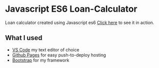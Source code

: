 # Javascript ES6 Loan-Calculator 
Loan calculator created using Javascript es6
[Click here](https://jacobwebster.github.io/Loan-Calculator/) to see it in action.

## What I used
- [VS Code](https://code.visualstudio.com/) my text editor of choice
- [Github Pages](https://pages.github.com/) for easy push-to-deploy hosting
- [Bootstrap](https://getbootstrap.com//) for my framework

